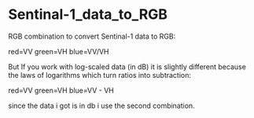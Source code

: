 # Sentinal-1_data_to_RGB

RGB combination to convert Sentinal-1 data to RGB:

red=VV
green=VH
blue=VV/VH


But If you work with log-scaled data (in dB) it is slightly different because the laws of logarithms which turn ratios into subtraction:

red=VV
green=VH
blue=VV - VH

since the data i got is in db i use the second combination.
